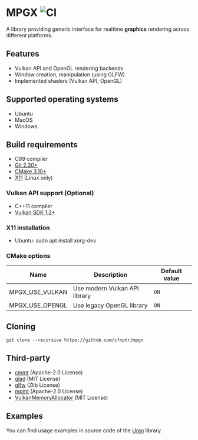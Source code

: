 # MPGX ![CI](https://github.com/cfnptr/mpgx/actions/workflows/cmake.yml/badge.svg)

A library providing generic interface for realtime **graphics** rendering across different platforms.

## Features

* Vulkan API and OpenGL rendering backends
* Window creation, manipulation (using GLFW)
* Implemented shaders (Vulkan API, OpenGL)

## Supported operating systems

* Ubuntu
* MacOS
* Windows

## Build requirements

* C99 compiler
* [Git 2.30+](https://git-scm.com/)
* [CMake 3.10+](https://cmake.org/)
* [X11](https://www.x.org/) (Linux only)

### Vulkan API support (Optional)

* C++11 compiler
* [Vulkan SDK 1.2+](https://vulkan.lunarg.com/)

### X11 installation

* Ubuntu: sudo apt install xorg-dev

### CMake options

| Name                | Description                   | Default value |
|---------------------|-------------------------------|---------------|
| MPGX_USE_VULKAN     | Use modern Vulkan API library | `ON`          |
| MPGX_USE_OPENGL     | Use legacy OpenGL library     | `ON`          |

## Cloning

```
git clone --recursive https://github.com/cfnptr/mpgx
```

## Third-party

* [cmmt](https://github.com/cfnptr/cmmt/) (Apache-2.0 License)
* [glad](https://glad.dav1d.de/) (MIT License)
* [glfw](https://www.glfw.org/) (Zlib License)
* [mpmt](https://github.com/cfnptr/mpmt/) (Apache-2.0 License)
* [VulkanMemoryAllocator](https://gpuopen.com/vulkan-memory-allocator/) (MIT License)

## Examples
You can find usage examples in source code of the [Uran](https://github.com/cfnptr/uran/) library.
